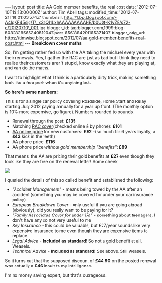 \--- layout: post title: AA Gold member benefits, the real cost date: '2012-07-10T19:13:00.000Z' author: Tim Abell tags: modified\_time: '2012-07-21T18:01:03.574Z' thumbnail: http://1.bp.blogspot.com/-A4lqKF45sig/T\_x3sQI1LxI/AAAAAAAAAHE/b0U0t-K1vZE/s72-c/20120710\_001.jpg blogger\_id: tag:blogger.com,1999:blog-5082828566240519947.post-6561884291165371407 blogger\_orig\_url: https://timwise.blogspot.com/2012/07/aa-gold-member-benefits-real-cost.html --- **Breakdown cover maths**  
  
So, I'm getting rather fed up with the AA taking the michael every year with their renewals. Yes, I gather the RAC are just as bad but I think they need to realise their customers aren't stupid, know exactly what they are playing at, and can do the maths.  
  
I want to highlight what I think is a particularly dirty trick, making something look like a free perk when it's anything but.  
  
**So here's some numbers:**  
  
This is for a single car policy covering Roadside, Home Start and Relay starting July 2012 paying annually for a year up front. (The monthly option is 10% more expensive, go figure). Numbers rounded to pounds.  
  
  

*   Renewal through the post: **£135**
*   Matching [RAC cover](http://www.rac.co.uk/uk-breakdown/)(checked online & by phone): **£101**
*   [AA online price](http://www.theaa.com/breakdown-cover/uk-breakdown/view-options.do?optMshp=vcon300) for new customers: **£92** -(so much for 6 years loyalty, a **£43** kick in the teeth)
*   AA phone price: **£116**
*   AA phone price _without gold membership "benefits"_: **£89**

  
  
That means, the AA are pricing their gold benefits at **£27** even though they look like they are free on the renewal letter! Some cheek.  
  

[![](http://1.bp.blogspot.com/-A4lqKF45sig/T_x3sQI1LxI/AAAAAAAAAHE/b0U0t-K1vZE/s400/20120710_001.jpg)](http://1.bp.blogspot.com/-A4lqKF45sig/T_x3sQI1LxI/AAAAAAAAAHE/b0U0t-K1vZE/s1600/20120710_001.jpg)

  

I queried the details of this so called benefit and established the following:

*   _"Accident Management"_ - means being towed by the AA after an accident (something you may be covered for under your car insurance policy)
*   _European Breakdown Cover_ - only useful if you are going abroad (obviously), did you really want to be paying for it?
*   _"Family Associates Cover for under 17s"_ - something about teenagers, I don't have any so not very useful to me
*   _Key Insurance_ - this could be valuable, but £27/year sounds like very expensive insurance to me even though they are expensive items to replace.
*   _Legal Advice_ - **Included as standard!** So not a gold benefit at all. Weasels.
*   _Technical Advice_ - **Included as standard!** See above. Still weasels.

  

So it turns out that the supposed discount of **£44.90** on the posted renewal was actually a **£46** insult to my intelligence.

  
  
I'm no money saving expert, but that's outrageous.